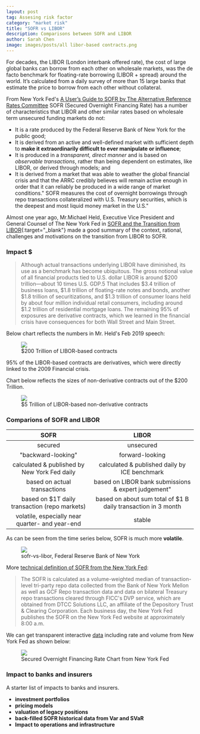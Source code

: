 ```yaml
---
layout: post
tag: Assesing risk factor
category: "market risk"
title: "SOFR vs LIBOR"
description: Comparisons between SOFR and LIBOR
author: Sarah Chen
image: images/posts/all libor-based contracts.png
---
```


For decades, the LIBOR (London interbank offered rate), the cost of large global banks can borrow from each other on wholesale markets, was the de facto benchmark for floating-rate borrowing (LIBOR + spread) around the world.  It’s calculated from a daily survey of more than 15 large banks that estimate the price to borrow from each other without collateral.

From New York Fed's [A User’s Guide to SOFR by The Alternative Reference Rates Committee](https://www.newyorkfed.org/medialibrary/Microsites/arrc/files/2019/Users_Guide_to_SOFR.pdf)
SOFR (Secured Overnight Financing Rate) has a number of characteristics that LIBOR and other similar rates based on wholesale term unsecured funding markets do not:   
- It is a rate produced by the Federal Reserve Bank of New York for the public good;  
- It is derived from an active and well-defined market with sufficient depth to **make it extraordinarily difficult to ever manipulate or influence**;  
- It is produced in a *transparent, direct manner* and is based on *observable transactions*, rather than being dependent on estimates, like LIBOR, or derived through models; and   
- It is derived from a market that was able to weather the global financial crisis and that the ARRC credibly believes will remain active enough in order that it can reliably be produced in a wide range of market conditions."
SOFR measures the cost of overnight borrowings through repo transactions collateralized with U.S. Treasury securities, which is the deepest and most liquid money market in the U.S."

Almost one year ago, Mr.Michael Held, Executive Vice President and General Counsel of The New York Fed in [SOFR and the Transition from LIBOR](https://www.newyorkfed.org/newsevents/speeches/2019/hel190226){:target="_blank"} made a good summary of the context, rational, challenges and motivations on the transition from LIBOR to SOFR. 

### Impact $

> Although actual transactions underlying LIBOR have diminished, its use as a benchmark has become ubiquitous.  The gross notional value of all financial products tied to U.S. dollar LIBOR is around $200 trillion—about 10 times U.S. GDP.5  That includes $3.4 trillion of business loans, $1.8 trillion of floating-rate notes and bonds, another $1.8 trillion of securitizations, and $1.3 trillion of consumer loans held by about four million individual retail consumers, including around $1.2 trillion of residential mortgage loans.  The remaining 95% of exposures are derivative contracts, which we learned in the financial crisis have consequences for both Wall Street and Main Street.  

Below chart reflects the numbers in Mr. Held's Feb 2019 speech:
<figure>
  <img src="{{ "/images/posts/all libor-based contracts.png" | relative_url }}">
  <figcaption>$200 Trillion of LIBOR-based contracts </figcaption>
</figure>

95% of the LIBOR-based contracts are derivatives, which were directly linked to the 2009 Financial crisis.

Chart below reflects the sizes of non-derivative contracts out of the $200 Trillion. 
<figure>
  <img src="{{ "/images/posts/libor-based non-derivative contracts.PNG" | relative_url }}">
  <figcaption>$5 Trillion of LIBOR-based non-derivative contracts </figcaption>
</figure>

### Comparions of SOFR and LIBOR

| SOFR                |    LIBOR          |
|:-------------------:|:-----------------:|
| secured	 | unsecured    |
| "backward-looking"| forward-looking    |
| calculated & published by New York Fed daily | calculated & published daily by ICE benchmark    |
| based on actual transactions | based on LIBOR bank submissions & expert judgement"    |
| based on $1T daily transaction (repo markets)| based on about sum total of $1 B daily transaction in 3 month  |
|volatile, especially near quarter- and year-end| stable|

As can be seen from the time series below, SOFR is much more **volatile**.   
<figure>
  <img src="{{ "/images/posts/sofr-vs-libor.png" | relative_url }}">
  <figcaption>sofr-vs-libor, Federal Reserve Bank of New York</figcaption>
</figure>

More [technical definition of SOFR from the New York Fed](https://apps.newyorkfed.org/markets/autorates/SOFR):
> The SOFR is calculated as a volume-weighted median of transaction-level tri-party repo data collected from the Bank of New York Mellon as well as GCF Repo transaction data and data on bilateral Treasury repo transactions cleared through FICC's DVP service, which are obtained from DTCC Solutions LLC, an affiliate of the Depository Trust & Clearing Corporation. Each business day, the New York Fed publishes the SOFR on the New York Fed website at approximately 8:00 a.m.

We can get transparent interactive [data](https://apps.newyorkfed.org/markets/autorates/SOFR) including rate and volume from New York Fed as shown below:
<figure>
  <img src="{{ "/images/posts/sofr.PNG" | relative_url }}">
  <figcaption>Secured Overnight Financing Rate Chart from New York Fed</figcaption>
</figure>

### Impact to banks and insurers

A starter list of impacts to banks and insurers.
* **investment portfolios**
* **pricing models**
* **valuation of legacy positions** 
* **back-filled SOFR historical data from Var and SVaR** 
* **Impact to operations and infrastructure**
